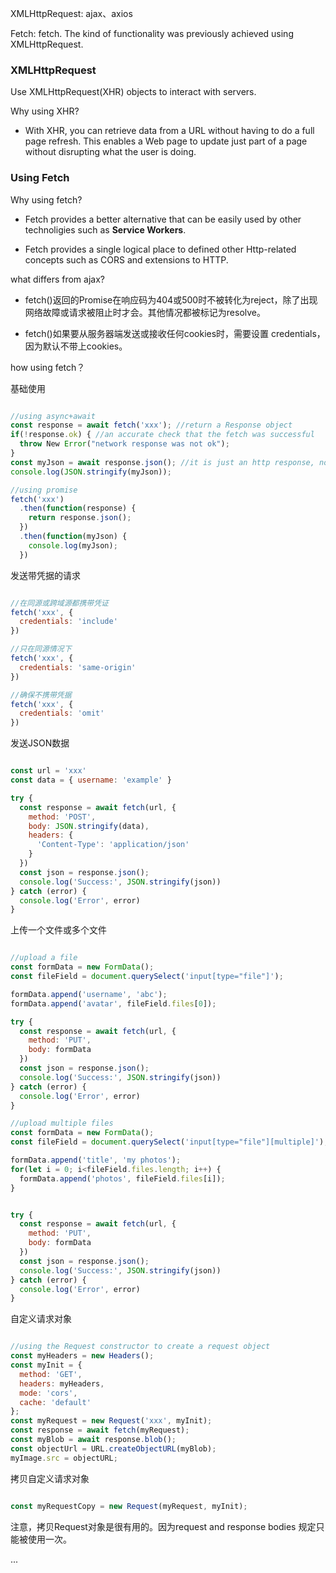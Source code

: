 

XMLHttpRequest: ajax、axios

Fetch: fetch. The kind of functionality was previously achieved using XMLHttpRequest.

### XMLHttpRequest

Use XMLHttpRequest(XHR) objects to interact with servers.

Why using XHR?

- With XHR, you can retrieve data from a URL without having to do a full page refresh. This enables a Web page to update just part of a page without disrupting what the user is doing.



### Using Fetch

Why using fetch?

- Fetch provides a better alternative that can be easily used by other technoligies such as **Service Workers**.

- Fetch provides a single logical place to defined other Http-related concepts such as CORS and extensions to HTTP.

what differs from ajax?

- fetch()返回的Promise在响应码为404或500时不被转化为reject，除了出现网络故障或请求被阻止时才会。其他情况都被标记为resolve。

- fetch()如果要从服务器端发送或接收任何cookies时，需要设置 credentials，因为默认不带上cookies。

how using fetch？

基础使用

```javascript

//using async+await
const response = await fetch('xxx'); //return a Response object
if(!response.ok) { //an accurate check that the fetch was successful
  throw New Error("network response was not ok");
}
const myJson = await response.json(); //it is just an http response, not the actual JSON, to extract the JSON body content from the response, we use the json().该方法在Body mixin中定义，被Request object和Response object都实现了
console.log(JSON.stringify(myJson));

//using promise
fetch('xxx')
  .then(function(response) {
    return response.json();
  })
  .then(function(myJson) {
    console.log(myJson);
  })
```

发送带凭据的请求

```javascript

//在同源或跨域源都携带凭证
fetch('xxx', {
  credentials: 'include'
})

//只在同源情况下
fetch('xxx', {
  credentials: 'same-origin'
}) 

//确保不携带凭据
fetch('xxx', {
  credentials: 'omit'
}) 

```

发送JSON数据

```javascript

const url = 'xxx'
const data = { username: 'example' }

try {
  const response = await fetch(url, {
    method: 'POST',
    body: JSON.stringify(data),
    headers: {
      'Content-Type': 'application/json'
    }
  })
  const json = response.json();
  console.log('Success:', JSON.stringify(json))
} catch (error) {
  console.log('Error', error)
}
```

上传一个文件或多个文件

```javascript

//upload a file
const formData = new FormData();
const fileField = document.querySelect('input[type="file"]');

formData.append('username', 'abc');
formData.append('avatar', fileField.files[0]);

try {
  const response = await fetch(url, {
    method: 'PUT',
    body: formData
  })
  const json = response.json();
  console.log('Success:', JSON.stringify(json))
} catch (error) {
  console.log('Error', error)
}

//upload multiple files
const formData = new FormData();
const fileField = document.querySelect('input[type="file"][multiple]');

formData.append('title', 'my photos');
for(let i = 0; i<fileField.files.length; i++) {
  formData.append('photos', fileField.files[i]); 
}


try {
  const response = await fetch(url, {
    method: 'PUT',
    body: formData
  })
  const json = response.json();
  console.log('Success:', JSON.stringify(json))
} catch (error) {
  console.log('Error', error)
}

```

自定义请求对象

```javascript

//using the Request constructor to create a request object
const myHeaders = new Headers();
const myInit = {
  method: 'GET',
  headers: myHeaders,
  mode: 'cors',
  cache: 'default'
};
const myRequest = new Request('xxx', myInit);
const response = await fetch(myRequest);
const myBlob = await response.blob();
const objectUrl = URL.createObjectURL(myBlob);
myImage.src = objectURL;

```

拷贝自定义请求对象

```javascript

const myRequestCopy = new Request(myRequest, myInit);

```

注意，拷贝Request对象是很有用的。因为request and response bodies 规定只能被使用一次。

...
